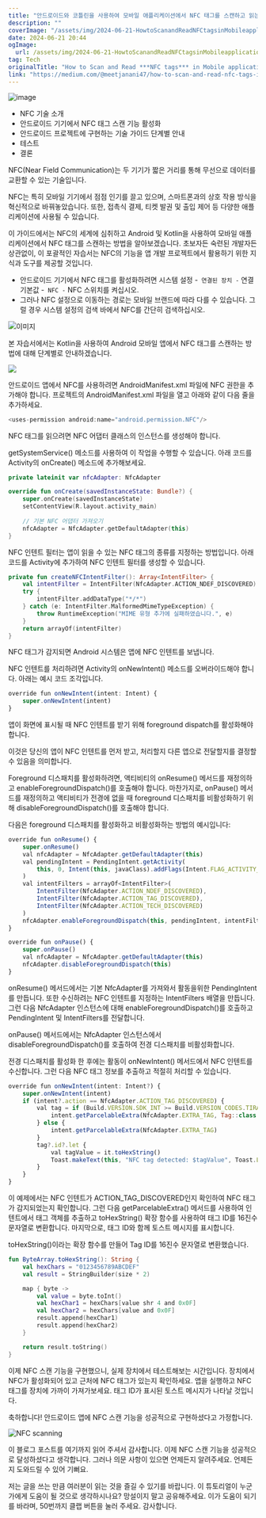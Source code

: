 ```yaml
---
title: "안드로이드와 코틀린을 사용하여 모바일 애플리케이션에서 NFC 태그를 스캔하고 읽는 방법"
description: ""
coverImage: "/assets/img/2024-06-21-HowtoScanandReadNFCtagsinMobileapplicationusingAndroidKotlin_0.png"
date: 2024-06-21 20:44
ogImage: 
  url: /assets/img/2024-06-21-HowtoScanandReadNFCtagsinMobileapplicationusingAndroidKotlin_0.png
tag: Tech
originalTitle: "How to Scan and Read ***NFC tags*** in Mobile application using Android, Kotlin"
link: "https://medium.com/@meetjanani47/how-to-scan-and-read-nfc-tags-in-mobile-application-using-android-kotlin-dd31695b9a3e"
---
```




![image](/assets/img/2024-06-21-HowtoScanandReadNFCtagsinMobileapplicationusingAndroidKotlin_0.png)

- NFC 기술 소개
- 안드로이드 기기에서 NFC 태그 스캔 기능 활성화
- 안드로이드 프로젝트에 구현하는 기술 가이드 단계별 안내
- 테스트
- 결론

NFC(Near Field Communication)는 두 기기가 짧은 거리를 통해 무선으로 데이터를 교환할 수 있는 기술입니다.

NFC는 특히 모바일 기기에서 점점 인기를 끌고 있으며, 스마트폰과의 상호 작용 방식을 혁신적으로 바꿔놓았습니다. 또한, 접촉식 결제, 티켓 발권 및 출입 제어 등 다양한 애플리케이션에 사용될 수 있습니다.


<div class="content-ad"></div>

이 가이드에서는 NFC의 세계에 심취하고 Android 및 Kotlin을 사용하여 모바일 애플리케이션에서 NFC 태그를 스캔하는 방법을 알아보겠습니다. 초보자든 숙련된 개발자든 상관없이, 이 포괄적인 자습서는 NFC의 기능을 앱 개발 프로젝트에서 활용하기 위한 지식과 도구를 제공할 것입니다.

- 안드로이드 기기에서 NFC 태그를 활성화하려면 시스템 설정 -` 연결된 장치 -` 연결 기본값 -` NFC -` NFC 스위치를 켜십시오.
- 그러나 NFC 설정으로 이동하는 경로는 모바일 브랜드에 따라 다를 수 있습니다. 그럴 경우 시스템 설정의 검색 바에서 NFC를 간단히 검색하십시오.

![이미지](/assets/img/2024-06-21-HowtoScanandReadNFCtagsinMobileapplicationusingAndroidKotlin_1.png)

본 자습서에서는 Kotlin을 사용하여 Android 모바일 앱에서 NFC 태그를 스캔하는 방법에 대해 단계별로 안내하겠습니다.

<div class="content-ad"></div>

<img src="/assets/img/2024-06-21-HowtoScanandReadNFCtagsinMobileapplicationusingAndroidKotlin_2.png" />

안드로이드 앱에서 NFC를 사용하려면 AndroidManifest.xml 파일에 NFC 권한을 추가해야 합니다. 프로젝트의 AndroidManifest.xml 파일을 열고 아래와 같이 다음 줄을 추가하세요.

```javascript
<uses-permission android:name="android.permission.NFC"/>
```

NFC 태그를 읽으려면 NFC 어댑터 클래스의 인스턴스를 생성해야 합니다.

<div class="content-ad"></div>

getSystemService() 메소드를 사용하여 이 작업을 수행할 수 있습니다. 아래 코드를 Activity의 onCreate() 메소드에 추가해보세요.

```kotlin
private lateinit var nfcAdapter: NfcAdapter

override fun onCreate(savedInstanceState: Bundle?) {
    super.onCreate(savedInstanceState)
    setContentView(R.layout.activity_main)
    
    // 기본 NFC 어댑터 가져오기
    nfcAdapter = NfcAdapter.getDefaultAdapter(this)
}
```

NFC 인텐트 필터는 앱이 읽을 수 있는 NFC 태그의 종류를 지정하는 방법입니다. 아래 코드를 Activity에 추가하여 NFC 인텐트 필터를 생성할 수 있습니다.

```kotlin
private fun createNFCIntentFilter(): Array<IntentFilter> {
    val intentFilter = IntentFilter(NfcAdapter.ACTION_NDEF_DISCOVERED)
    try {
        intentFilter.addDataType("*/*")
    } catch (e: IntentFilter.MalformedMimeTypeException) {
        throw RuntimeException("MIME 유형 추가에 실패하였습니다.", e)
    }
    return arrayOf(intentFilter)
}
```

<div class="content-ad"></div>

NFC 태그가 감지되면 Android 시스템은 앱에 NFC 인텐트를 보냅니다.

NFC 인텐트를 처리하려면 Activity의 onNewIntent() 메소드를 오버라이드해야 합니다. 아래는 예시 코드 조각입니다.

```js
override fun onNewIntent(intent: Intent) {
    super.onNewIntent(intent)
}
```

앱이 화면에 표시될 때 NFC 인텐트를 받기 위해 foreground dispatch를 활성화해야 합니다.

<div class="content-ad"></div>

이것은 당신의 앱이 NFC 인텐트를 먼저 받고, 처리할지 다른 앱으로 전달할지를 결정할 수 있음을 의미합니다.

Foreground 디스패치를 활성화하려면, 액티비티의 onResume() 메서드를 재정의하고 enableForegroundDispatch()를 호출해야 합니다. 마찬가지로, onPause() 메서드를 재정의하고 액티비티가 전경에 없을 때 foreground 디스패치를 비활성화하기 위해 disableForegroundDispatch()를 호출해야 합니다.

다음은 foreground 디스패치를 활성화하고 비활성화하는 방법의 예시입니다:

```js
override fun onResume() {
    super.onResume()
    val nfcAdapter = NfcAdapter.getDefaultAdapter(this)
    val pendingIntent = PendingIntent.getActivity(
        this, 0, Intent(this, javaClass).addFlags(Intent.FLAG_ACTIVITY_SINGLE_TOP), 0
    )
    val intentFilters = arrayOf<IntentFilter>(
        IntentFilter(NfcAdapter.ACTION_NDEF_DISCOVERED),
        IntentFilter(NfcAdapter.ACTION_TAG_DISCOVERED),
        IntentFilter(NfcAdapter.ACTION_TECH_DISCOVERED)
    )
    nfcAdapter.enableForegroundDispatch(this, pendingIntent, intentFilters, null)
}

override fun onPause() {
    super.onPause()
    val nfcAdapter = NfcAdapter.getDefaultAdapter(this)
    nfcAdapter.disableForegroundDispatch(this)
}
```

<div class="content-ad"></div>

onResume() 메서드에서는 기본 NfcAdapter를 가져와서 활동을위한 PendingIntent를 만듭니다. 또한 수신하려는 NFC 인텐트를 지정하는 IntentFilters 배열을 만듭니다. 그런 다음 NfcAdapter 인스턴스에 대해 enableForegroundDispatch()를 호출하고 PendingIntent 및 IntentFilters를 전달합니다.

onPause() 메서드에서는 NfcAdapter 인스턴스에서 disableForegroundDispatch()를 호출하여 전경 디스패치를 비활성화합니다.

전경 디스패치를 활성화 한 후에는 활동이 onNewIntent() 메서드에서 NFC 인텐트를 수신합니다. 그런 다음 NFC 태그 정보를 추출하고 적절히 처리할 수 있습니다.

```js
override fun onNewIntent(intent: Intent?) {
    super.onNewIntent(intent)
    if (intent?.action == NfcAdapter.ACTION_TAG_DISCOVERED) {
        val tag = if (Build.VERSION.SDK_INT >= Build.VERSION_CODES.TIRAMISU) {
            intent.getParcelableExtra(NfcAdapter.EXTRA_TAG, Tag::class.java)
        } else {
            intent.getParcelableExtra(NfcAdapter.EXTRA_TAG)
        }
        tag?.id?.let {
            val tagValue = it.toHexString()
            Toast.makeText(this, "NFC tag detected: $tagValue", Toast.LENGTH_SHORT).show()
        }
    }
}
```

<div class="content-ad"></div>

이 예제에서는 NFC 인텐트가 ACTION_TAG_DISCOVERED인지 확인하여 NFC 태그가 감지되었는지 확인합니다. 그런 다음 getParcelableExtra() 메서드를 사용하여 인텐트에서 태그 객체를 추출하고 toHexString() 확장 함수를 사용하여 태그 ID를 16진수 문자열로 변환합니다. 마지막으로, 태그 ID와 함께 토스트 메시지를 표시합니다.

toHexString()이라는 확장 함수를 만들어 Tag ID를 16진수 문자열로 변환했습니다.

```kotlin
fun ByteArray.toHexString(): String {
    val hexChars = "0123456789ABCDEF"
    val result = StringBuilder(size * 2)

    map { byte ->
        val value = byte.toInt()
        val hexChar1 = hexChars[value shr 4 and 0x0F]
        val hexChar2 = hexChars[value and 0x0F]
        result.append(hexChar1)
        result.append(hexChar2)
    }

    return result.toString()
}
```

이제 NFC 스캔 기능을 구현했으니, 실제 장치에서 테스트해보는 시간입니다. 장치에서 NFC가 활성화되어 있고 근처에 NFC 태그가 있는지 확인하세요. 앱을 실행하고 NFC 태그를 장치에 가까이 가져가보세요. 태그 ID가 표시된 토스트 메시지가 나타날 것입니다.

<div class="content-ad"></div>

축하합니다! 안드로이드 앱에 NFC 스캔 기능을 성공적으로 구현하셨다고 가정합니다.

![NFC scanning](/assets/img/2024-06-21-HowtoScanandReadNFCtagsinMobileapplicationusingAndroidKotlin_3.png)

이 블로그 포스트를 여기까지 읽어 주셔서 감사합니다. 이제 NFC 스캔 기능을 성공적으로 달성하셨다고 생각합니다. 그러나 의문 사항이 있으면 언제든지 알려주세요. 언제든지 도와드릴 수 있어 기뻐요.

저는 글을 쓰는 만큼 여러분이 읽는 것을 즐길 수 있기를 바랍니다.
이 튜토리얼이 누군가에게 도움이 될 것으로 생각하시나요? 망설이지 말고 공유해주세요. 이가 도움이 되기를 바라며, 50번까지 클랩 버튼을 눌러 주세요. 감사합니다.